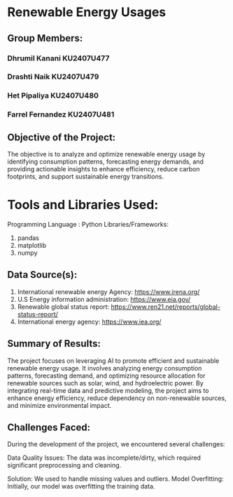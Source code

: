 # Renewable Energy Usages

## Group Members:
### Dhrumil Kanani KU2407U477
### Drashti Naik KU2407U479
### Het Pipaliya KU2407U480
### Farrel Fernandez KU2407U481


## Objective of the Project:
The objective is to analyze and optimize renewable energy usage by identifying consumption patterns, forecasting energy demands, and providing actionable insights to enhance efficiency, reduce carbon footprints, and support sustainable energy transitions.


# Tools and Libraries Used:
Programming Language : Python
Libraries/Frameworks:
1. pandas
2. matplotlib
3. numpy


## Data Source(s):
1. International renewable energy Agency:   https://www.irena.org/
2. U.S Energy information  administration: https://www.eia.gov/
3. Renewable global status report: https://www.ren21.net/reports/global-status-report/
4. International energy agency:
https://www.iea.org/


## Summary of Results:
The project focuses on leveraging AI to promote efficient and sustainable renewable energy usage. It involves analyzing energy consumption patterns, forecasting demand, and optimizing resource allocation for renewable sources such as solar, wind, and hydroelectric power. By integrating real-time data and predictive modeling, the project aims to enhance energy efficiency, reduce dependency on non-renewable sources, and minimize environmental impact.


## Challenges Faced:
During the development of the project, we encountered several challenges:

Data Quality Issues: The data was incomplete/dirty, which required significant preprocessing and cleaning.

Solution: We used to handle missing values and outliers.
Model Overfitting: Initially, our model was overfitting the training data.

